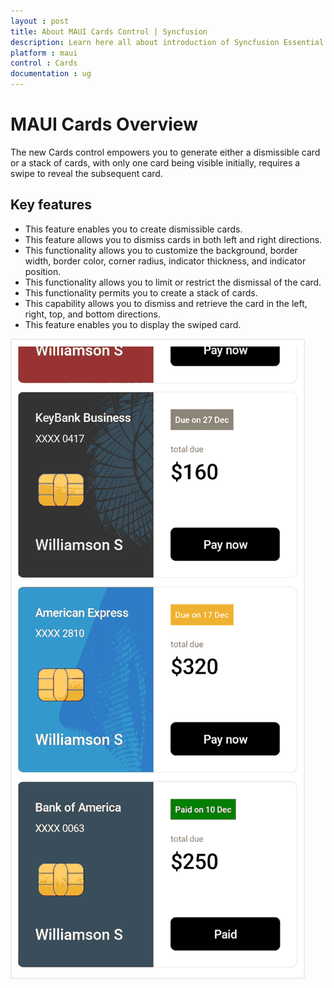 ```yaml
---
layout : post
title: About MAUI Cards Control | Syncfusion
description: Learn here all about introduction of Syncfusion Essential Studio MAUI Cards control, its elements and more.
platform : maui
control : Cards
documentation : ug
---
```


# MAUI Cards Overview

The new Cards control empowers you to generate either a dismissible card or a stack of cards, with only one card being visible initially, requires a swipe to reveal the subsequent card.

## Key features

* This feature enables you to create dismissible cards.
* This feature allows you to dismiss cards in both left and right directions.
* This functionality allows you to customize the background, border width, border color, corner radius, indicator thickness, and indicator position.
* This functionality allows you to limit or restrict the dismissal of the card.
* This functionality permits you to create a stack of cards.
* This capability allows you to dismiss and retrieve the card in the left, right, top, and bottom directions.
* This feature enables you to display the swiped card.

![overview in MAUI SfCardLayout](images/maui-card-overview.gif)

